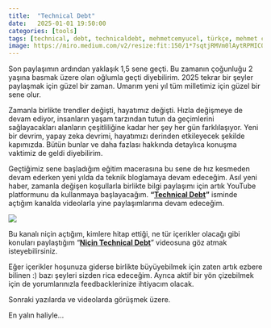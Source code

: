 ```yaml
---
title:  "Technical Debt"
date:   2025-01-01 19:50:00
categories: [tools]
tags: [technical, debt, technicaldebt, mehmetcemyucel, türkçe, mehmet cem yücel]
image: https://miro.medium.com/v2/resize:fit:150/1*7sqtjRMVm0lAytRPMIC01g.png
---
```


Son paylaşımın ardından yaklaşık 1,5 sene geçti. Bu zamanın çoğunluğu 2 yaşına basmak üzere olan oğlumla geçti diyebilirim. 2025 tekrar bir şeyler paylaşmak için güzel bir zaman. Umarım yeni yıl tüm milletimiz için güzel bir sene olur.

Zamanla birlikte trendler değişti, hayatımız değişti. Hızla değişmeye de devam ediyor, insanların yaşam tarzından tutun da geçimlerini sağlayacakları alanların çeşitliliğine kadar her şey her gün farklılaşıyor. Yeni bir devrim, yapay zeka devrimi, hayatımızı derinden etkileyecek şekilde kapımızda. Bütün bunlar ve daha fazlası hakkında detaylıca konuşma vaktimiz de geldi diyebilirim.

Geçtiğimiz sene başladığım eğitim macerasına bu sene de hız kesmeden devam ederken yeni yılda da teknik bloglamaya devam edeceğim. Asıl yeni haber, zamanla değişen koşullarla birlikte bilgi paylaşımı için artık YouTube platformunu da kullanmaya başlayacağım.  **“**[**Technical Debt**](https://youtube.com/@technicaldebt-tr?si=TuyUqh9Se5YjIaLj)**”** isminde açtığım kanalda videolarla yine paylaşımlarıma devam edeceğim.

![](https://miro.medium.com/v2/resize:fit:1400/1*7sqtjRMVm0lAytRPMIC01g.png)


Bu kanalı niçin açtığım, kimlere hitap ettiği, ne tür içerikler olacağı gibi konuları paylaştığım “[**Niçin Technical Debt**](https://www.youtube.com/watch?v=FbUHty6yB0k)” videosuna göz atmak isteyebilirsiniz.

Eğer içerikler hoşunuza giderse birlikte büyüyebilmek için zaten artık ezbere bilinen :) bazı şeyleri sizden rica edeceğim. Ayrıca aktif bir yön çizebilmek için de yorumlarınızla feedbacklerinize ihtiyacım olacak.

Sonraki yazılarda ve videolarda görüşmek üzere.

En yalın haliyle…